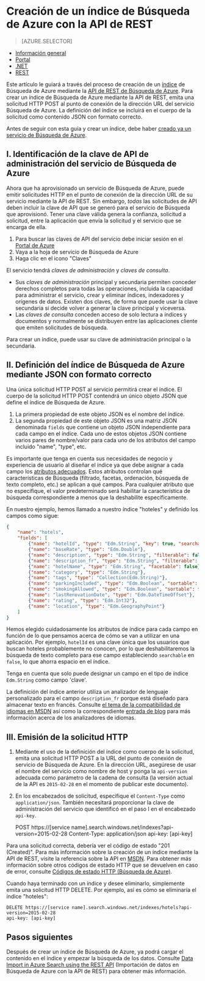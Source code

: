 <properties
    pageTitle="Creación de un índice de Búsqueda de Azure con la API de REST | Microsoft Azure | Servicio de búsqueda hospedado en la nube"
    description="Creación de un índice en código con Búsqueda de Azure y la API de REST de HTTP."
    services="search"
    documentationCenter=""
    authors="ashmaka"
    manager=""
    editor=""
    tags="azure-portal"/>

<tags
    ms.service="search"
    ms.devlang="rest-api"
    ms.workload="search"
    ms.topic="get-started-article"
    ms.tgt_pltfrm="na"
    ms.date="03/09/2016"
    ms.author="ashmaka"/>

# Creación de un índice de Búsqueda de Azure con la API de REST
> [AZURE.SELECTOR]
- [Información general](search-what-is-an-index.md)
- [Portal](search-create-index-portal.md)
- [.NET](search-create-index-dotnet.md)
- [REST](search-create-index-rest-api.md)


Este artículo le guiará a través del proceso de creación de un [índice](https://msdn.microsoft.com/library/azure/dn798941.aspx) de Búsqueda de Azure mediante la [API de REST de Búsqueda de Azure](https://msdn.microsoft.com/library/azure/dn798935.aspx). Para crear un índice de Búsqueda de Azure mediante la API de REST, emita una solicitud HTTP POST al punto de conexión de la dirección URL del servicio Búsqueda de Azure. La definición del índice se incluirá en el cuerpo de la solicitud como contenido JSON con formato correcto.

Antes de seguir con esta guía y crear un índice, debe haber [creado ya un servicio de Búsqueda de Azure](search-create-service-portal.md).

## I. Identificación de la clave de API de administración del servicio de Búsqueda de Azure
Ahora que ha aprovisionado un servicio de Búsqueda de Azure, puede emitir solicitudes HTTP en el punto de conexión de la dirección URL de su servicio mediante la API de REST. Sin embargo, *todas* las solicitudes de API deben incluir la clave de API que se generó para el servicio de Búsqueda que aprovisionó. Tener una clave válida genera la confianza, solicitud a solicitud, entre la aplicación que envía la solicitud y el servicio que se encarga de ella.

1. Para buscar las claves de API del servicio debe iniciar sesión en el [Portal de Azure](https://portal.azure.com/)
2. Vaya a la hoja de servicio de Búsqueda de Azure
3. Haga clic en el icono "Claves"

El servicio tendrá *claves de administración* y *claves de consulta*.

 - Sus *claves de administración* principal y secundaria permiten conceder derechos completos para todas las operaciones, incluida la capacidad para administrar el servicio, crear y eliminar índices, indexadores y orígenes de datos. Existen dos claves, de forma que puede usar la clave secundaria si decide volver a generar la clave principal y viceversa.
 - Las *claves de consulta* conceden acceso de solo lectura a índices y documentos y normalmente se distribuyen entre las aplicaciones cliente que emiten solicitudes de búsqueda.

Para crear un índice, puede usar su clave de administración principal o la secundaria.

## II. Definición del índice de Búsqueda de Azure mediante JSON con formato correcto
Una única solicitud HTTP POST al servicio permitirá crear el índice. El cuerpo de la solicitud HTTP POST contendrá un único objeto JSON que define el índice de Búsqueda de Azure.

1. La primera propiedad de este objeto JSON es el nombre del índice.
2. La segunda propiedad de este objeto JSON es una matriz JSON denominada `fields` que contiene un objeto JSON independiente para cada campo en el índice. Cada uno de estos objetos JSON contiene varios pares de nombre/valor para cada uno de los atributos del campo incluido "name", "type", etc.

Es importante que tenga en cuenta sus necesidades de negocio y experiencia de usuario al diseñar el índice ya que debe asignar a cada campo los [atributos adecuados](https://msdn.microsoft.com/library/azure/dn798941.aspx). Estos atributos controlan qué características de Búsqueda (filtrado, facetas, ordenación, búsqueda de texto completo, etc.) se aplican a qué campos. Para cualquier atributo que no especifique, el valor predeterminado será habilitar la característica de búsqueda correspondiente a menos que la deshabilite específicamente.

En nuestro ejemplo, hemos llamado a nuestro índice "hoteles" y definido los campos como sigue:

```JSON
{
    "name": "hotels",  
    "fields": [
        {"name": "hotelId", "type": "Edm.String", "key": true, "searchable": false, "sortable": false, "facetable": false},
        {"name": "baseRate", "type": "Edm.Double"},
        {"name": "description", "type": "Edm.String", "filterable": false, "sortable": false, "facetable": false},
        {"name": "description_fr", "type": "Edm.String", "filterable": false, "sortable": false, "facetable": false, "analyzer": "fr.lucene"},
        {"name": "hotelName", "type": "Edm.String", "facetable": false},
        {"name": "category", "type": "Edm.String"},
        {"name": "tags", "type": "Collection(Edm.String)"},
        {"name": "parkingIncluded", "type": "Edm.Boolean", "sortable": false},
        {"name": "smokingAllowed", "type": "Edm.Boolean", "sortable": false},
        {"name": "lastRenovationDate", "type": "Edm.DateTimeOffset"},
        {"name": "rating", "type": "Edm.Int32"},
        {"name": "location", "type": "Edm.GeographyPoint"}
    ]
}
```

Hemos elegido cuidadosamente los atributos de índice para cada campo en función de lo que pensamos acerca de cómo se van a utilizar en una aplicación. Por ejemplo, `hotelId` es una clave única que los usuarios que buscan hoteles probablemente no conocen, por lo que deshabilitaremos la búsqueda de texto completo para ese campo estableciendo `searchable` en `false`, lo que ahorra espacio en el índice.

Tenga en cuenta que solo puede designar un campo en el tipo de índice `Edm.String` como campo 'clave'.

La definición del índice anterior utiliza un analizador de lenguaje personalizado para el campo `description_fr` porque está diseñado para almacenar texto en francés. Consulte [el tema de la compatibilidad de idiomas en MSDN](https://msdn.microsoft.com/library/azure/dn879793.aspx) así como la correspondiente [entrada de blog](https://azure.microsoft.com/blog/language-support-in-azure-search/) para más información acerca de los analizadores de idiomas.

## III. Emisión de la solicitud HTTP
1. Mediante el uso de la definición del índice como cuerpo de la solicitud, emita una solicitud HTTP POST a la URL del punto de conexión de servicio de Búsqueda de Azure. En la dirección URL, asegúrese de usar el nombre del servicio como nombre de host y ponga la `api-version` adecuada como parámetro de la cadena de consulta (la versión actual de la API es `2015-02-28` en el momento de publicar este documento).
2. En los encabezados de solicitud, especifique el `Content-Type` como `application/json`. También necesitará proporcionar la clave de administración del servicio que identificó en el paso I en el encabezado `api-key`.


    POST https://[service name].search.windows.net/indexes?api-version=2015-02-28 Content-Type: application/json api-key: [api-key]

Para una solicitud correcta, debería ver el código de estado "201 (Created)". Para más información sobre la creación de un índice mediante la API de REST, visite la referencia sobre la API en [MSDN](https://msdn.microsoft.com/library/azure/dn798941.aspx). Para obtener más información sobre otros códigos de estado HTTP que se devuelven en caso de error, consulte [Códigos de estado HTTP (Búsqueda de Azure)](https://msdn.microsoft.com/library/azure/dn798925.aspx).

Cuando haya terminado con un índice y desee eliminarlo, simplemente emita una solicitud HTTP DELETE. Por ejemplo, así es cómo se eliminaría el índice "hoteles":

    DELETE https://[service name].search.windows.net/indexes/hotels?api-version=2015-02-28
    api-key: [api-key]

## Pasos siguientes
Después de crear un índice de Búsqueda de Azure, ya podrá cargar el contenido en el índice y empezar la búsqueda de los datos. Consulte [Data Import in Azure Search using the REST API](search-import-data-rest-api.md) (Importación de datos en Búsqueda de Azure con la API de REST) para obtener más información.

<!---HONumber=AcomDC_0309_2016-->